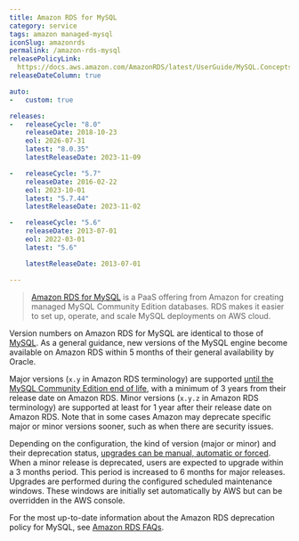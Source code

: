```yaml
---
title: Amazon RDS for MySQL
category: service
tags: amazon managed-mysql
iconSlug: amazonrds
permalink: /amazon-rds-mysql
releasePolicyLink: 
  https://docs.aws.amazon.com/AmazonRDS/latest/UserGuide/MySQL.Concepts.VersionMgmt.html
releaseDateColumn: true

auto:
-   custom: true

releases:
-   releaseCycle: "8.0"
    releaseDate: 2018-10-23
    eol: 2026-07-31
    latest: "8.0.35"
    latestReleaseDate: 2023-11-09

-   releaseCycle: "5.7"
    releaseDate: 2016-02-22
    eol: 2023-10-01
    latest: "5.7.44"
    latestReleaseDate: 2023-11-02

-   releaseCycle: "5.6"
    releaseDate: 2013-07-01
    eol: 2022-03-01
    latest: "5.6"

    latestReleaseDate: 2013-07-01

---
```


> [Amazon RDS for MySQL](https://aws.amazon.com/rds/mysql) is a PaaS offering from Amazon for
> creating managed MySQL Community Edition databases. RDS makes it easier to set up, operate, and
> scale MySQL deployments on AWS cloud.

Version numbers on Amazon RDS for MySQL are identical to those of [MySQL](/mysql). As a general
guidance, new versions of the MySQL engine become available on Amazon RDS within 5 months of their
general availability by Oracle.

Major versions (`x.y` in Amazon RDS terminology) are supported [until the MySQL Community
Edition end of life](/mysql), with a minimum of 3 years from their release date on Amazon RDS.
Minor versions (`x.y.z` in Amazon RDS terminology) are supported at least for 1 year after their
release date on Amazon RDS. Note that in some cases Amazon may deprecate specific major or minor
versions sooner, such as when there are security issues.

Depending on the configuration, the kind of version (major or minor) and their deprecation status,
[upgrades can be manual, automatic or forced](https://aws.amazon.com/rds/faqs/#How_do_I_control_if_and_when_the_engine_version_of_my_DB_instance_is_upgraded_to_new_supported_versions.3F).
When a minor release is deprecated, users are expected to upgrade within a 3 months period. This
period is increased to 6 months for major releases. Upgrades are performed during the configured
scheduled maintenance windows. These windows are initially set automatically by AWS but can be
overridden in the AWS console.

For the most up-to-date information about the Amazon RDS deprecation policy for MySQL, see [Amazon
RDS FAQs](http://aws.amazon.com/rds/faqs/).
